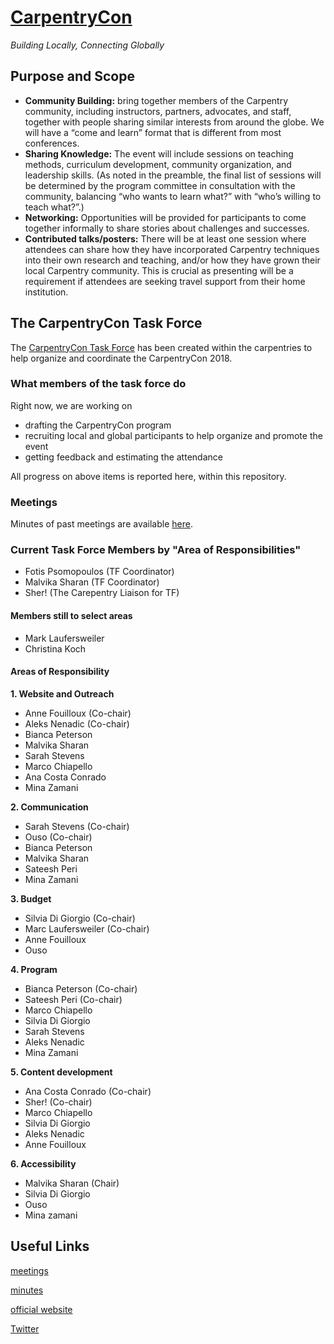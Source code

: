 # [CarpentryCon](http://www.carpentrycon.org/)

*Building Locally, Connecting Globally*

## Purpose and Scope
- **Community Building:** bring together members of the Carpentry community, including instructors, partners, advocates, and staff, together with people sharing similar interests from around the globe. We will have a “come and learn” format that is different from most conferences.
- **Sharing Knowledge:** The event will include sessions on teaching methods, curriculum development, community organization, and leadership skills. (As noted in the preamble, the final list of sessions will be determined by the program committee in consultation with the community, balancing “who wants to learn what?” with “who’s willing to teach what?”.)
- **Networking:** Opportunities will be provided for participants to come together informally to share stories about challenges and successes.
- **Contributed talks/posters:** There will be at least one session where attendees can share how they have incorporated Carpentry techniques into their own research and teaching, and/or how they have grown their local Carpentry community. This is crucial as presenting will be a requirement if attendees are seeking travel support from their home institution.

## The CarpentryCon Task Force

The [CarpentryCon Task Force](https://github.com/swcarpentry/board/tree/master/TaskForces/2018-CarpentryCon) has been created within the carpentries to help organize and coordinate the CarpentryCon 2018.

### What members of the task force do
Right now, we are working on
- drafting the CarpentryCon program
- recruiting local and global participants to help organize and promote the event
- getting feedback and estimating the attendance

All progress on above items is reported here, within this repository.

### Meetings
Minutes of past meetings are available [here](minutes).

### Current Task Force Members by "Area of Responsibilities"

* Fotis Psomopoulos (TF Coordinator)
* Malvika Sharan (TF Coordinator)
* Sher! (The Carepentry Liaison for TF)

#### Members still to select areas

- Mark Laufersweiler
- Christina Koch

#### Areas of Responsibility

**1. Website and Outreach**

  - Anne Fouilloux (Co-chair)
  - Aleks Nenadic (Co-chair)
  - Bianca Peterson
  - Malvika Sharan
  - Sarah Stevens
  - Marco Chiapello
  - Ana Costa Conrado
  - Mina Zamani

**2. Communication**

  - Sarah Stevens (Co-chair)
  - Ouso (Co-chair)
  - Bianca Peterson 
  - Malvika Sharan
  - Sateesh Peri
  - Mina Zamani

**3. Budget**

  - Silvia Di Giorgio (Co-chair)
  - Marc Laufersweiler (Co-chair)
  - Anne Fouilloux
  - Ouso

**4. Program**

  - Bianca Peterson (Co-chair)
  - Sateesh Peri (Co-chair)
  - Marco Chiapello
  - Silvia Di Giorgio
  - Sarah Stevens
  - Aleks Nenadic
  - Mina Zamani

**5. Content development**

  - Ana Costa Conrado (Co-chair)
  - Sher! (Co-chair)
  - Marco Chiapello
  - Silvia Di Giorgio
  - Aleks Nenadic
  - Anne Fouilloux
 
**6. Accessibility**

  - Malvika Sharan (Chair)
  - Silvia Di Giorgio
  - Ouso
  - Mina zamani

## Useful Links

[meetings](http://pad.software-carpentry.org/2020carpentrycontaskforce)

[minutes](https://github.com/carpentries/carpentrycon/tree/master/Minutes)

[official website](http://www.carpentrycon.org/)

[Twitter](https://twitter.com/carpentrycon)
